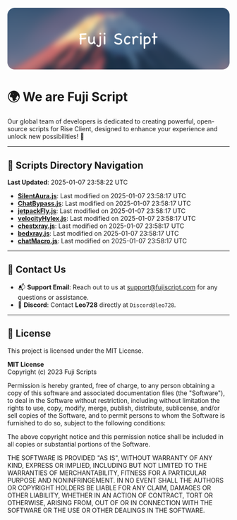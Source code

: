 ![Banner](.github/b.webp)

# 🌍 **We are Fuji Script**

Our global team of developers is dedicated to creating powerful, open-source scripts for Rise Client, designed to enhance your experience and unlock new possibilities! 🌟

---
<!-- SCRIPTS_NAVIGATION_START -->
## 📂 **Scripts Directory Navigation**

**Last Updated**: 2025-01-07 23:58:22 UTC

- **[SilentAura.js](scripts/SilentAura.js)**: Last modified on 2025-01-07 23:58:17 UTC
- **[ChatBypass.js](scripts/ChatBypass.js)**: Last modified on 2025-01-07 23:58:17 UTC
- **[jetpackFly.js](scripts/jetpackFly.js)**: Last modified on 2025-01-07 23:58:17 UTC
- **[velocityHylex.js](scripts/velocityHylex.js)**: Last modified on 2025-01-07 23:58:17 UTC
- **[chestxray.js](scripts/chestxray.js)**: Last modified on 2025-01-07 23:58:17 UTC
- **[bedxray.js](scripts/bedxray.js)**: Last modified on 2025-01-07 23:58:17 UTC
- **[chatMacro.js](scripts/chatMacro.js)**: Last modified on 2025-01-07 23:58:17 UTC

<!-- SCRIPTS_NAVIGATION_END -->

---

## 💬 **Contact Us**  
- 📬 **Support Email**: Reach out to us at [support@fujiscript.com](mailto:support@fujiscript.com) for any questions or assistance.  
- 💬 **Discord**: Contact **Leo728** directly at `Discord@leo728`.

---

## 📜 **License**

This project is licensed under the MIT License.  

**MIT License**  
Copyright (c) 2023 Fuji Scripts  

Permission is hereby granted, free of charge, to any person obtaining a copy of this software and associated documentation files (the "Software"), to deal in the Software without restriction, including without limitation the rights to use, copy, modify, merge, publish, distribute, sublicense, and/or sell copies of the Software, and to permit persons to whom the Software is furnished to do so, subject to the following conditions:  

The above copyright notice and this permission notice shall be included in all copies or substantial portions of the Software.  

THE SOFTWARE IS PROVIDED "AS IS", WITHOUT WARRANTY OF ANY KIND, EXPRESS OR IMPLIED, INCLUDING BUT NOT LIMITED TO THE WARRANTIES OF MERCHANTABILITY, FITNESS FOR A PARTICULAR PURPOSE AND NONINFRINGEMENT. IN NO EVENT SHALL THE AUTHORS OR COPYRIGHT HOLDERS BE LIABLE FOR ANY CLAIM, DAMAGES OR OTHER LIABILITY, WHETHER IN AN ACTION OF CONTRACT, TORT OR OTHERWISE, ARISING FROM, OUT OF OR IN CONNECTION WITH THE SOFTWARE OR THE USE OR OTHER DEALINGS IN THE SOFTWARE.  
